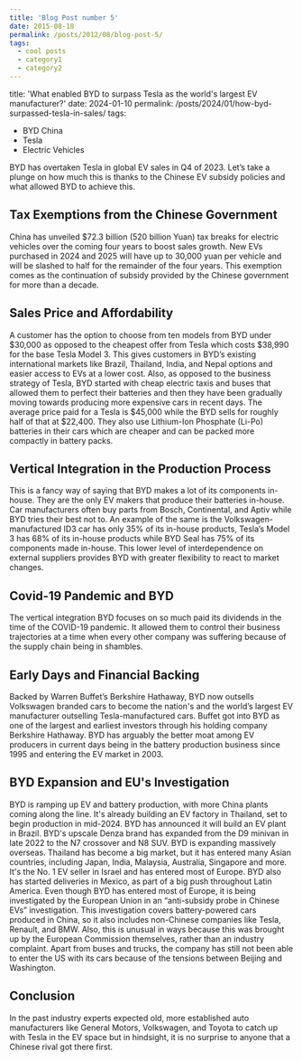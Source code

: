 ```yaml
---
title: 'Blog Post number 5'
date: 2015-08-18
permalink: /posts/2012/08/blog-post-5/
tags:
  - cool posts
  - category1
  - category2
---
```



title: 'What enabled BYD to surpass Tesla as the world's largest EV manufacturer?'
date: 2024-01-10 
permalink: /posts/2024/01/how-byd-surpassed-tesla-in-sales/
tags:
 - BYD China
 - Tesla
 - Electric Vehicles



BYD has overtaken Tesla in global EV sales in Q4 of 2023. Let’s take a plunge on how much this is thanks to the Chinese EV subsidy policies and what allowed BYD to achieve this.


Tax Exemptions from the Chinese Government
------
China has unveiled $72.3 billion (520 billion Yuan) tax breaks for electric vehicles over the coming four years to boost sales growth.
New EVs purchased in 2024 and 2025 will have up to 30,000 yuan per vehicle and will be slashed to half for the remainder of the four years.
This exemption comes as the continuation of subsidy provided by the Chinese government for more than a decade.


Sales Price and Affordability
------
A customer has the option to choose from ten models from BYD under $30,000 as opposed to the cheapest offer from Tesla which costs $38,990 for the base Tesla Model 3. This gives customers in BYD’s existing international markets like Brazil, Thailand, India, and Nepal options and easier access to EVs at a lower cost.
Also, as opposed to the business strategy of Tesla, BYD started with cheap electric taxis and buses that allowed them to perfect their batteries and then they have been gradually moving towards producing more expensive cars in recent days.
The average price paid for a Tesla is $45,000 while the BYD sells for roughly half of that at $22,400.
They also use Lithium-Ion Phosphate (Li-Po) batteries in their cars which are cheaper and can be packed more compactly in battery packs.


Vertical Integration in the Production Process
------
This is a fancy way of saying that BYD makes a lot of its components in-house. They are the only EV makers that produce their batteries in-house.
Car manufacturers often buy parts from Bosch, Continental, and Aptiv while BYD tries their best not to. An example of the same is the Volkswagen-manufactured ID3 car has only 35% of its in-house products, Tesla’s Model 3 has 68% of its in-house products while BYD Seal has 75% of its components made in-house.
This lower level of interdependence on external suppliers provides BYD with greater flexibility to react to market changes.


Covid-19 Pandemic and BYD
------
The vertical integration BYD focuses on so much paid its dividends in the time of the COVID-19 pandemic. It allowed them to control their business trajectories at a time when every other company was suffering because of the supply chain being in shambles.


Early Days and Financial Backing
------
Backed by Warren Buffet’s Berkshire Hathaway, BYD now outsells Volkswagen branded cars to become the nation's and the world’s largest EV manufacturer outselling Tesla-manufactured cars. Buffet got into BYD as one of the largest and earliest investors through his holding company Berkshire Hathaway. BYD has arguably the better moat among EV producers in current days being in the battery production business since 1995 and entering the EV market in 2003.


BYD Expansion and EU's Investigation
------
BYD is ramping up EV and battery production, with more China plants coming along the line. It's already building an EV factory in Thailand, set to begin production in mid-2024. BYD has announced it will build an EV plant in Brazil.
BYD's upscale Denza brand has expanded from the D9 minivan in late 2022 to the N7 crossover and N8 SUV.
BYD is expanding massively overseas. Thailand has become a big market, but it has entered many Asian countries, including Japan, India, Malaysia, Australia, Singapore and more. It's the No. 1 EV seller in Israel and has entered most of Europe. BYD also has started deliveries in Mexico, as part of a big push throughout Latin America.
Even though BYD has entered most of Europe, it is being investigated by the European Union in an “anti-subsidy probe in Chinese EVs” investigation. This investigation covers battery-powered cars produced in China, so it also includes non-Chinese companies like Tesla, Renault, and BMW. Also, this is unusual in ways because this was brought up by the European Commission themselves, rather than an industry complaint.
Apart from buses and trucks, the company has still not been able to enter the US with its cars because of the tensions between Beijing and Washington.


Conclusion
------
In the past industry experts expected old, more established auto manufacturers like General Motors, Volkswagen, and Toyota to catch up with Tesla in the EV space but in hindsight, it is no surprise to anyone that a Chinese rival got there first.